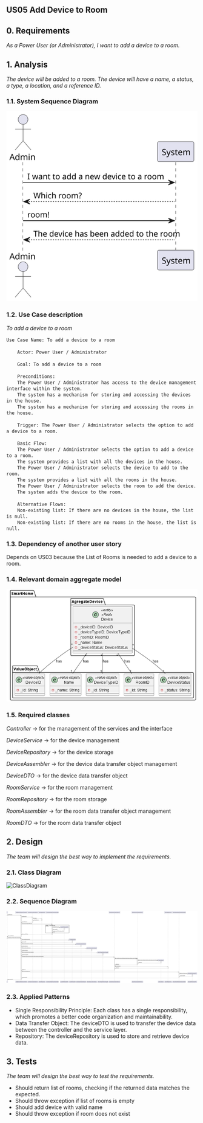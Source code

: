 ## US05 Add Device to Room

## 0. Requirements
_As a Power User (or Administrator), I want to add a device to a room._

## 1. Analysis
_The device will be added to a room. The device will have a name, a status, a type, a location, and a reference ID._

### 1.1. System Sequence Diagram
![System Sequence Diagram](./artifacts/US05SSD.svg)

### 1.2. Use Case description
_To add a device to a room_

    Use Case Name: To add a device to a room
    
        Actor: Power User / Administrator
        
        Goal: To add a device to a room
        
        Preconditions:
        The Power User / Administrator has access to the device management interface within the system.
        The system has a mechanism for storing and accessing the devices in the house.
        The system has a mechanism for storing and accessing the rooms in the house.
        
        Trigger: The Power User / Administrator selects the option to add a device to a room.
        
        Basic Flow:
        The Power User / Administrator selects the option to add a device to a room.
        The system provides a list with all the devices in the house.
        The Power User / Administrator selects the device to add to the room.
        The system provides a list with all the rooms in the house.
        The Power User / Administrator selects the room to add the device.
        The system adds the device to the room.
        
        Alternative Flows:
        Non-existing list: If there are no devices in the house, the list is null.
        Non-existing list: If there are no rooms in the house, the list is null.

### 1.3. Dependency of another user story
Depends on US03 because the List of Rooms is needed to add a device to a room.

### 1.4. Relevant domain aggregate model
![Device](../../general/agreggateModels/Device.png)

### 1.5. Required classes
_Controller_ -> for the management of the services and the interface

_DeviceService_ -> for the device management

_DeviceRepository_ -> for the device storage

_DeviceAssembler_ -> for the device data transfer object management

_DeviceDTO_ -> for the device data transfer object

_RoomService_ -> for the room management

_RoomRepository_ -> for the room storage

_RoomAssembler_ -> for the room data transfer object management

_RoomDTO_ -> for the room data transfer object

## 2. Design
_The team will design the best way to implement the requirements._

### 2.1. Class Diagram
![ClassDiagram](./artifacts/US05CD.svg)

### 2.2. Sequence Diagram
![SequenceDiagram](./artifacts/US05SD.svg)

### 2.3. Applied Patterns
- Single Responsibility Principle: Each class has a single responsibility, which promotes a better code organization and maintainability.
- Data Transfer Object: The deviceDTO is used to transfer the device data between the controller and the service layer.
- Repository: The deviceRepository is used to store and retrieve device data.

## 3. Tests
_The team will design the best way to test the requirements._

- Should return list of rooms, checking if the returned data matches the expected.
- Should throw exception if list of rooms is empty
- Should add device with valid name
- Should throw exception if room does not exist
